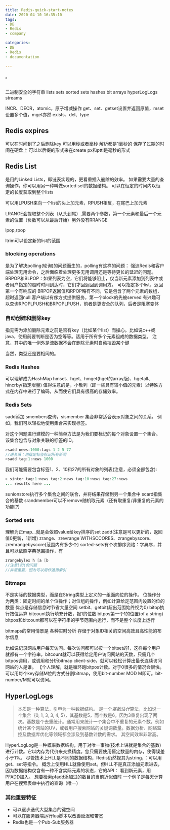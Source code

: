 ```yaml
---
title: Redis-quick-start-notes
date: 2020-04-10 16:35:10
tags:
- DB
- Redis
- company

categories:
- DB
- Redis
- documentation

---
```


。
<!--more-->

## 
二进制安全的字符串
lists
sets
sorted sets
hashes
bit arrays
hyperLogLogs
streams

INCR、DECR，atomic，原子增减操作
get、set、getset设置并返回原值，mset设置多个值，mget亦然
exists、del、type

## Redis expires
可以在时间到了之后删除key
可以用秒或者毫秒
解析都是1毫秒的
保存了过期的时间在硬盘上
可以以后缀的形式来在create
px和pttl是毫秒的形式

## Redis List
是用的Linked Lists，即链表实现的，更看重插入删除的效率。
如果需要大量的查询操作，你可以用另一种叫做sorted set的数据结构。
可以在恒定的时间内以恒定的长度获取到整个lists

可以用LPUSH来向一个list的头上加元素，RPUSH相反，在尾巴上加元素

LRANGE会提取整个列表（从头到尾）,需要两个参数，第一个元素和最后一个元素的位置（负数可以从最后开始）另外没有RRANGE

lpop,rpop

ltrim可以设定新的list的范围

### blocking operations
是为了解决polling(轮询)的问题而生的，polling有这样的问题：
强迫Redis和客户端处理无用命令，之后面临着处理更多无用调用还是等待更长的延迟的问题。
BRPOP和BLPOP：如果列表为空，它们将能够阻止，仅当新元素添加到列表中或者用户指定的超时时间到达时，它们才回返回到调用方。
可以指定多个list，返回第一个有响应的
BRPOP返回值和RPOP略有不同，它是包含了两个元素的数组，超时返回null
客户端以有序方式提供服务，第一个block的先被served
有兴趣可以查询RPOPLPUSH和BRPOPLPUSH，前者是更安全的队列，后者是阻塞变体

### 自动创建和删除key
指无需为添加删除元素之前是否有key（比如某个list）而操心。比如说c++或java，使用前要判断是否为空等等。适用于所有多个元素组成的数据类型。
注意，其中的唯一例外是流数据不会在删除元素时自动摧毁某个键

当然，类型还是要相同的。
### Redis Hashes
可以理解成为HashMap
hmset、hget、hmget(hget的array版)、hgetall、hincrby(指定增量)
值得注意的是，小散列（即一些具有较小值的元素）以特殊方式在内存中进行了编码，从而使它们具有很高的存储效率。
### Redis Sets
sadd添加
smembers查询，sismember
集合非常适合表示对象之间的关系。 例如，我们可以轻松地使用集合来实现标签。

对这个问题进行建模的一种简单方法是为我们要标记的每个对象设置一个集合。 该集合包含与对象关联的标签的ID。
```java
>sadd news:1000:tags 1 2 5 77
//逆关系：用给定标签标记所有新闻
>sadd tag:1:news 1000
```

我们可能需要包含标签1、2、10和27的所有对象的列表(注意，必须全部包含):
```java
> sinter tag:1:news tag:2:news tag:10:news tag:27:news
... results here ...
```
sunionstore执行多个集合之间的联合，并将结果存储到另一个集合中
scard指集合的基数
srandmember可以不remove随机取元素（还有取重复/非重复的元素的功能[?)

### Sorted sets
理解为正map...就是会依照value给key排序的set
zadd(注意是可以更新的，返回值0更新，1新增)
zrange、zrevrange WITHSCCORES、zrangebyscore、zremrangebyscore(范围内有多少个)
sorted-sets有个次排序资格：字典序，并且可以依照字典范围操作，有
```java
zrangebylex h [a [b
//注意[和(的问题
//非常重要，因为可以用作通用索引
```
### Bitmaps
不是实际的数据类型，而是在String类型上定义的一组面向位的操作。
位操作分为两类：固定时间的单个位操作；对位组的操作，例如计算给定范围内设置的位的数量
优点是存储信息时节省大量空间
setbit、getbit(超出范围始终视为0)
bitop执行按位运算
bitcount执行填充计数，报1的位数
bitpos第一个1的位置(of a string)
bitpos和bitcount都可以在字符串的字节范围内运行，而不是整个长度上运行

bitmaps的常用情景是
各种实时分析
存储于对象ID相关的空间高效且高性能的布尔信息

比如说记录网站用户每天访问。每次访问都可以按一个bitset的1，这样每个用户就都有一个字符串，bitcount就可以获得给定用户访问网站的天数，只需几个bitpos调用，或调用和分析bitmap client-side，就可以轻松计算出最长连续访问网站的人是谁。
【个人理解，就是循环跑bitpos计数。对于0很多的情况会很快。
可以用每个key存储M位的方式分割bitmap，使用bit-number MOD M即可。bit-number/M就可以访问。

## HyperLogLogs
>本质是一种算法，引申为一种数据结构。
>是一个*基数估计*算法，比如说一个集合｛0, 1, 3, 3, 4, 5}，其基数是5，而个数是6。因为3重复出现了两次。基数是个去重统计。通常用来统计一个集合中不重复的元素个数，例如统计某个网站的UV，或者用户搜索网站的关键词数量。数据分析、网络监控及数据库优化等领域都会涉及到基数计数的需求。
>其空间效率非常高。

HyperLogLog是一种概率数据结构，用于对唯一事物(技术上讲就是集合的基数)进行计数。它以内存为代价来交换精度。您只需要使用恒定数量的内存，使得误差小于1%。
尽管技术上HLL是不同的数据结构，Redis仍然视其为string，：可以用get、set等指令。
概念上使用HLL就像使用set。但HLL不是真正添加元素进去，因为数据结构仅含有一种不含实际元素的状态，它的API：
看到新元素，用PFADD加入。
想要检索pfadd添加过的数目的当前近似值时
一个例子是每天计算用户在搜索表单中执行的查询（唯一）

### 其他重要特征
+ 可以逐步迭代大型集合的键空间
+ 可以在服务器端运行lua脚本以改善延迟和带宽
+ Redis也是一个Pub-Sub服务器

